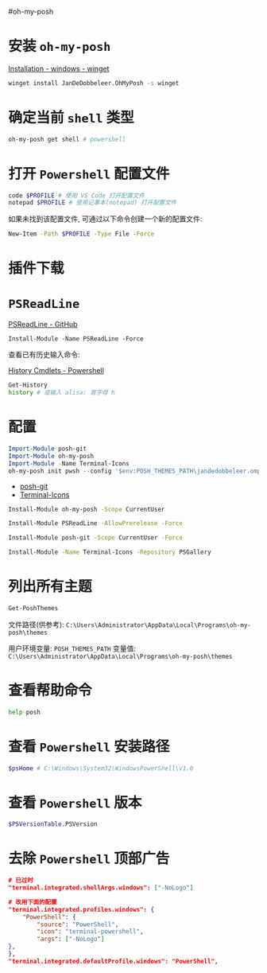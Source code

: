 #oh-my-posh
# 安装 `oh-my-posh`

[Installation - windows - winget](https://ohmyposh.dev/docs/installation/windows#installation)

```bash
winget install JanDeDobbeleer.OhMyPosh -s winget
```

# 确定当前 `shell` 类型

```bash
oh-my-posh get shell # powershell
```

# 打开 `Powershell` 配置文件

```bash
code $PROFILE # 使用 VS Code 打开配置文件
notepad $PROFILE # 使用记事本(notepad) 打开配置文件
```

如果未找到该配置文件, 可通过以下命令创建一个新的配置文件:

```bash
New-Item -Path $PROFILE -Type File -Force
```

# 插件下载

# `PSReadLine`

[PSReadLine - GitHub](https://github.com/PowerShell/PSReadLine#install-from-powershellgallery-preferred)

```
Install-Module -Name PSReadLine -Force
```

查看已有历史输入命令: 

[History Cmdlets - Powershell](https://learn.microsoft.com/en-us/powershell/module/microsoft.powershell.core/about/about_history?view=powershell-7.3#history-cmdlets)

```bash
Get-History
history # 或输入 alisa: 首字母 h
```

# 配置

```powershell
Import-Module posh-git
Import-Module oh-my-posh
Import-Module -Name Terminal-Icons
oh-my-posh init pwsh --config '$env:POSH_THEMES_PATH\jandedobbeleer.omp.json' | Invoke-Expression
```

- [posh-git](https://github.com/dahlbyk/posh-git)
- [Terminal-Icons](https://github.com/devblackops/Terminal-Icons)

```bash
Install-Module oh-my-posh -Scope CurrentUser

Install-Module PSReadLine -AllowPrerelease -Force

Install-Module posh-git -Scope CurrentUser -Force

Install-Module -Name Terminal-Icons -Repository PSGallery
```

# 列出所有主题

```bash
Get-PoshThemes
```

文件路径(供参考): `C:\Users\Administrator\AppData\Local\Programs\oh-my-posh\themes`

用户环境变量: `POSH_THEMES_PATH`
变量值: `C:\Users\Administrator\AppData\Local\Programs\oh-my-posh\themes`

# 查看帮助命令

```bash
help posh
```

# 查看 `Powershell` 安装路径

```bash
$psHome # C:\Windows\System32\WindowsPowerShell\v1.0
```

# 查看 `Powershell` 版本

```bash
$PSVersionTable.PSVersion
```

# 去除 `Powershell` 顶部广告

```json
# 已过时
"terminal.integrated.shellArgs.windows": ["-NoLogo"]

# 改用下面的配置
"terminal.integrated.profiles.windows": {
	"PowerShell": {
		"source": "PowerShell",
		"icon": "terminal-powershell",
		"args": ["-NoLogo"]
},
},
"terminal.integrated.defaultProfile.windows": "PowerShell",
```
